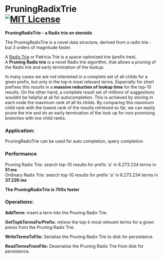 PruningRadixTrie<br> 
[![MIT License](https://img.shields.io/github/license/wolfgarbe/pruningradixtrie.png)](https://github.com/wolfgarbe/PruningRadixTrie/blob/master/LICENSE)
========
**PruningRadixTrie - a Radix trie on steroids**

The PruningRadixTrie is a novel data structure, derived from a radix trie - but 3 orders of magnitude faster.

A [Radix Trie](https://en.wikipedia.org/wiki/Radix_tree) or Patricia Trie is a space-optimized trie (prefix tree).<br>
A **Pruning Radix trie** is a novel Radix trie algorithm, that allows a pruning of the Radix trie and early termination of the lookup.

In many cases we are not interested in a complete set of all childs for a given prefix, but only in the top-k most relevant terms.
Especially for short prefixes this results in a **massive reduction of lookup time** for the top-10 results.
On the other hand, a complete result set of millions of suggestions wouldnt be helpful at all for autocompletion.
This is achieved by storing in each node the maximum rank of all its childs. By comparing this maximum child rank with the lowest rank of the results retrieved so far, 
we can easily prune the trie and do an early termination of the look up for non-promising branches with low child ranks.

### Application:

PruningRadixTrie can be used for auto completion, query completion

### Performance

Pruning  Radix Trie: search top-10 results for prefix 'a' in 6.273.234 terms in     **51 ms**<br>
Ordinary Radix Trie: search top-10 results for prefix 'a' in 6.273.234 terms in **37.226 ms**

**The PruningRadixTrie is 700x faster**


### Operations: 

**AddTerm:** insert a term into the Pruning Radix Trie.

**GetTopkTermsForPrefix:** retieve the top-k most relevant terms for a given previx from the Pruning Radix Trie.

**WriteTermsToFile:** Serialise the Pruning Radix Trie to disk for persistence.

**ReadTermsFromFile:** Deserialise the Pruning Radix Trie from disk for persistence.
